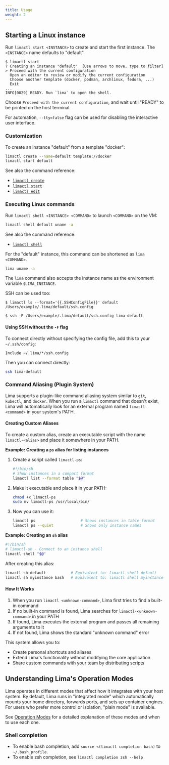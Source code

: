 ```yaml
---
title: Usage
weight: 2
---
```


## Starting a Linux instance

Run `limactl start <INSTANCE>` to create and start the first instance.
The `<INSTANCE>` name defaults to "default".

```console
$ limactl start
? Creating an instance "default"  [Use arrows to move, type to filter]
> Proceed with the current configuration
  Open an editor to review or modify the current configuration
  Choose another template (docker, podman, archlinux, fedora, ...)
  Exit
...
INFO[0029] READY. Run `lima` to open the shell.
```

Choose `Proceed with the current configuration`, and wait until "READY" to be printed on the host terminal.

For automation,  `--tty=false` flag can be used for disabling the interactive user interface.

### Customization
To create an instance "default" from a template "docker":
```bash
limactl create --name=default template://docker
limactl start default
```

See also the command reference:
- [`limactl create`](../reference/limactl_create/)
- [`limactl start`](../reference/limactl_start/)
- [`limactl edit`](../reference/limactl_edit/)

### Executing Linux commands
Run `limactl shell <INSTANCE> <COMMAND>` to launch `<COMMAND>` on the VM:
```bash
limactl shell default uname -a
```

See also the command reference:
- [`limactl shell`](../reference/limactl_shell/)

For the "default" instance, this command can be shortened as `lima <COMMAND>`.
```bash
lima uname -a
```
The `lima` command also accepts the instance name as the environment variable `$LIMA_INSTANCE`.


SSH can be used too:
```console
$ limactl ls --format='{{.SSHConfigFile}}' default
/Users/example/.lima/default/ssh.config

$ ssh -F /Users/example/.lima/default/ssh.config lima-default
```

#### Using SSH without the `-F` flag

To connect directly without specifying the config file, add this to your `~/.ssh/config`:

```
Include ~/.lima/*/ssh.config
```

Then you can connect directly:
```bash
ssh lima-default
```

### Command Aliasing (Plugin System)

Lima supports a plugin-like command aliasing system similar to `git`, `kubectl`, and `docker`. When you run a `limactl` command that doesn't exist, Lima will automatically look for an external program named `limactl-<command>` in your system's PATH.

#### Creating Custom Aliases

To create a custom alias, create an executable script with the name `limactl-<alias>` and place it somewhere in your PATH.

**Example: Creating a `ps` alias for listing instances**

1. Create a script called `limactl-ps`:
   ```bash
   #!/bin/sh
   # Show instances in a compact format
   limactl list --format table "$@"
   ```

2. Make it executable and place it in your PATH:
   ```bash
   chmod +x limactl-ps
   sudo mv limactl-ps /usr/local/bin/
   ```

3. Now you can use it:
   ```bash
   limactl ps                    # Shows instances in table format
   limactl ps --quiet            # Shows only instance names
   ```

**Example: Creating an `sh` alias**

```bash
#!/bin/sh
# limactl-sh - Connect to an instance shell
limactl shell "$@"
```

After creating this alias:
```bash
limactl sh default           # Equivalent to: limactl shell default
limactl sh myinstance bash   # Equivalent to: limactl shell myinstance bash
```

#### How It Works

1. When you run `limactl <unknown-command>`, Lima first tries to find a built-in command
2. If no built-in command is found, Lima searches for `limactl-<unknown-command>` in your PATH
3. If found, Lima executes the external program and passes all remaining arguments to it
4. If not found, Lima shows the standard "unknown command" error

This system allows you to:
- Create personal shortcuts and aliases
- Extend Lima's functionality without modifying the core application
- Share custom commands with your team by distributing scripts

## Understanding Lima's Operation Modes

Lima operates in different modes that affect how it integrates with your host system. By default, Lima runs in "integrated mode" which automatically mounts your home directory, forwards ports, and sets up container engines. For users who prefer more control or isolation, "plain mode" is available.

See [Operation Modes](./operation-modes) for a detailed explanation of these modes and when to use each one.

### Shell completion
- To enable bash completion, add `source <(limactl completion bash)` to `~/.bash_profile`.
- To enable zsh completion, see `limactl completion zsh --help`

